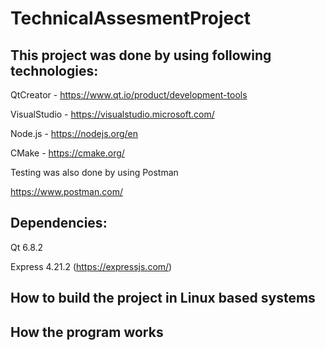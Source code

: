 # TechnicalAssesmentProject

## This project was done by using following technologies:

 QtCreator - https://www.qt.io/product/development-tools
 
 VisualStudio - https://visualstudio.microsoft.com/
 
 Node.js - https://nodejs.org/en
 
 CMake - https://cmake.org/

Testing was also done by using Postman

https://www.postman.com/

## Dependencies:
 Qt 6.8.2
 
 Express 4.21.2 (https://expressjs.com/)

## How to build the project in Linux based systems

 ## How the program works
